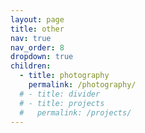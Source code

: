 ```yaml
---
layout: page
title: other
nav: true
nav_order: 8
dropdown: true
children:
  - title: photography
    permalink: /photography/
  # - title: divider
  # - title: projects
  #   permalink: /projects/
---
```

